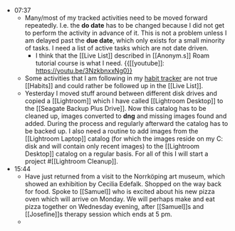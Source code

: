 - 07:37
    - Many/most of my tracked activities need to be moved forward repeatedly. I.e. the **do date** has to be changed because I did not get to  perform the activity in advance of it. This is not a problem unless I am delayed past the **due date**, which only exists for a small minority of tasks. I need a list of active tasks which are not date driven. 
        - I think that the [[Live List]] described in [[Anonym.s]] Roam tutorial course is what I need. 
{{[[youtube]]: https://youtu.be/3NzkbnxxNg0}}
    - Some activities that I am following in my [habit tracker](https://www.notion.so/8f02495b9af748d6a0989aea1512a579?v=68500f1cc4d24c79ab77a3ee9ed5c1ae) are not true [[Habits]] and could rather be followed up in the [[Live List]].
    - Yesterday I moved stuff around between different disk drives and copied a [[Lightroom]] which I have called [[Lightroom Desktop]] to the [[Seagate Backup Plus Drive]]. Now this catalog has to be cleaned up, images converted to **dng** and missing images found and added. During the process and regularly afterward the catalog has to be backed up. I also need a routine to add images from the [[Lightroom Laptop]] catalog (for which the images reside on my C: disk and will contain only recent images) to the [[Lightroom Desktop]] catalog on a regular basis. For all of this I will start a project #[[Lightroom Cleanup]].
- 15:44
    - Have just returned from a visit to the Norrköping art museum, which showed an exhibition by Cecilia Edefalk. Shopped on the way back for food. Spoke to [[Samuel]] who is excited about his new pizza oven which will arrive on Monday. We will   perhaps make and eat pizza together on Wednesday evening, after [[Samuel]]s and [[Josefine]]s therapy session which ends at 5 pm.
    - 
